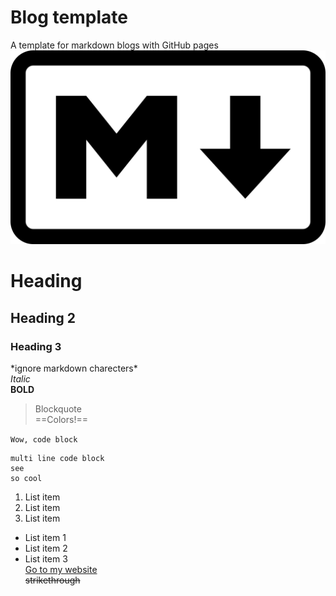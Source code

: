 # Blog template
A template for markdown blogs with GitHub pages
![Wow, an image](/assets/img/image.png)

# Heading  
## Heading 2  
### Heading 3  
\*ignore markdown charecters\*  
*Italic*  
**BOLD**  
>Blockquote  
==Colors!==  

`Wow, code block`
```
multi line code block  
see   
so cool
```    
1. List item  
2. List item  
3. List item  

- List item 1  
- List item 2  
- List item 3  
[Go to my website](https://kazmal.tech)  
~~strikethrough~~
